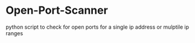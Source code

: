 # Open-Port-Scanner
python script to check for open ports for a single ip address or mulptile ip ranges
